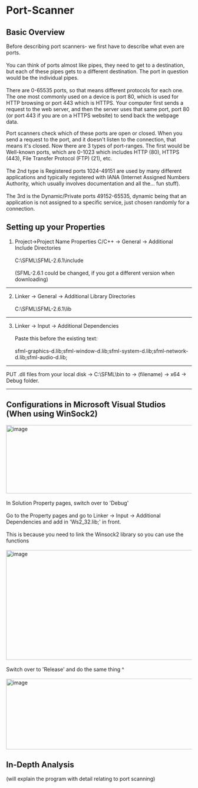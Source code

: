 # Port-Scanner

## Basic Overview
Before describing port scanners- we first have to describe what even are ports.
<br><br>You can think of ports almost like pipes, they need to get to a destination, but each of these pipes gets to a different destination. The port in question would be the individual pipes. 
<br><br>There are 0-65535 ports, so that means different protocols for each one. 
<br>The one most commonly used on a device is port 80, which is used for HTTP browsing or port 443 which is HTTPS. Your computer first sends a request to the web server, and then the server uses that same port, port 80 (or port 443 if you are on a HTTPS website) to send back the webpage data.

Port scanners check which of these ports are open or closed. When you send a request to the port, and it doesn't listen to the connection, that means it's closed. Now there are 3 types of port-ranges. 
The first would be Well-known ports, which are 0-1023 which includes HTTP (80), HTTPS (443), File Transfer Protocol (FTP) (21), etc. 
<br><br>The 2nd type is Registered ports 1024-49151 are used by many different applications and typically registered with IANA (Internet Assigned Numbers Authority, which usually involves documentation and all the… fun stuff).
<br><br>The 3rd is the Dynamic/Private ports 49152-65535, dynamic being that an application is not assigned to a specific service, just chosen randomly for a connection.

## Setting up your Properties
1) Project->Project Name Properties
	C/C++ -> General -> Additional Include Directories <br><br>
	C:\SFML\SFML-2.6.1\include
	<br><br>(SFML-2.6.1 could be changed, if you got a different version when downloading)
----

2) Linker -> General -> Additional Library Directories
	<br><br>C:\SFML\SFML-2.6.1\lib
----

3) Linker -> Input -> Additional Dependencies
	<br><br>Paste this before the existing text:
	<br><br>sfml-graphics-d.lib;sfml-window-d.lib;sfml-system-d.lib;sfml-network-d.lib;sfml-audio-d.lib;
----

PUT .dll files from your local disk -> C:\SFML\bin to -> (filename) -> x64 -> Debug folder.

----


## Configurations in Microsoft Visual Studios (When using WinSock2)
<img width="948" height="185" alt="image" src="https://github.com/user-attachments/assets/498427f8-0a58-4509-9b17-630218c23b44" />
<br><br>
In Solution Property pages, switch over to 'Debug'
<br><br>Go to the Property pages and go to Linker -> Input -> Additional Dependencies and add in
'Ws2_32.lib;' in front. 
<br><br>This is because you need to link the Winsock2 library so you can use the functions
<br><br>

<img width="967" height="297" alt="image" src="https://github.com/user-attachments/assets/70bd8e3e-a2bb-460d-9215-61b720c36a93" />
<br><br>
Switch over to 'Release' and do the same thing ^
<br><br>
<img width="936" height="191" alt="image" src="https://github.com/user-attachments/assets/49080520-8152-47b8-b88b-c178a726a281" />

## In-Depth Analysis
(will explain the program with detail relating to port scanning)

